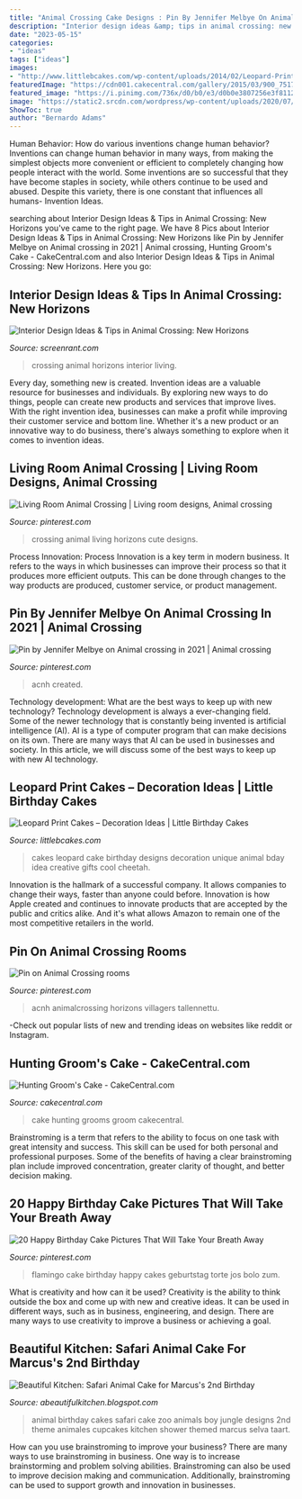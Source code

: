 ```yaml
---
title: "Animal Crossing Cake Designs : Pin By Jennifer Melbye On Animal Crossing In 2021"
description: "Interior design ideas &amp; tips in animal crossing: new horizons"
date: "2023-05-15"
categories:
- "ideas"
tags: ["ideas"]
images:
- "http://www.littlebcakes.com/wp-content/uploads/2014/02/Leopard-Print-Cake-Ideas-767x1024.jpg"
featuredImage: "https://cdn001.cakecentral.com/gallery/2015/03/900_751792Q7N7_hunting-grooms-cake.jpg"
featured_image: "https://i.pinimg.com/736x/d0/b0/e3/d0b0e3807256e3f81123e873ea256b2f.jpg"
image: "https://static2.srcdn.com/wordpress/wp-content/uploads/2020/07/Animal-Crossing-New-Horizons-Nautical-Living-Room.jpg"
ShowToc: true
author: "Bernardo Adams"
---
```



Human Behavior: How do various inventions change human behavior?
Inventions can change human behavior in many ways, from making the simplest objects more convenient or efficient to completely changing how people interact with the world. Some inventions are so successful that they have become staples in society, while others continue to be used and abused. Despite this variety, there is one constant that influences all humans- Invention Ideas.

	

		
searching about Interior Design Ideas &amp; Tips in Animal Crossing: New Horizons you've came to the right page. We have 8 Pics about Interior Design Ideas &amp; Tips in Animal Crossing: New Horizons like Pin by Jennifer Melbye on Animal crossing in 2021 | Animal crossing, Hunting Groom&#039;s Cake - CakeCentral.com and also Interior Design Ideas &amp; Tips in Animal Crossing: New Horizons. Here you go:
		
    
## Interior Design Ideas &amp; Tips In Animal Crossing: New Horizons

<img loading=lazy src="https://static2.srcdn.com/wordpress/wp-content/uploads/2020/07/Animal-Crossing-New-Horizons-Nautical-Living-Room.jpg" onerror="this.onerror=null;this.src='https://tse4.mm.bing.net/th?id=OIP.lWfCdtRa8tyRk7yI7xGOugHaDt&amp;pid=15.1';" alt="Interior Design Ideas &amp; Tips in Animal Crossing: New Horizons">

_Source: screenrant.com_

>crossing animal horizons interior living. 

	

Every day, something new is created. Invention ideas are a valuable resource for businesses and individuals. By exploring new ways to do things, people can create new products and services that improve lives. With the right invention idea, businesses can make a profit while improving their customer service and bottom line. Whether it's a new product or an innovative way to do business, there's always something to explore when it comes to invention ideas.

    
## Living Room Animal Crossing | Living Room Designs, Animal Crossing

<img loading=lazy src="https://i.pinimg.com/736x/e8/7e/c5/e87ec54031b1f0457cfd953e7483381b.jpg" onerror="this.onerror=null;this.src='https://tse1.mm.bing.net/th?id=OIP.CA8xVKzw0d0OWdQnX9FI9AHaEK&amp;pid=15.1';" alt="Living Room Animal Crossing | Living room designs, Animal crossing">

_Source: pinterest.com_

>crossing animal living horizons cute designs. 

	

Process Innovation:
Process Innovation is a key term in modern business. It refers to the ways in which businesses can improve their process so that it produces more efficient outputs. This can be done through changes to the way products are produced, customer service, or product management.

    
## Pin By Jennifer Melbye On Animal Crossing In 2021 | Animal Crossing

<img loading=lazy src="https://i.pinimg.com/736x/d0/b0/e3/d0b0e3807256e3f81123e873ea256b2f.jpg" onerror="this.onerror=null;this.src='https://tse3.mm.bing.net/th?id=OIP.6YO8szLRjqrXblg3oknrIQHaEI&amp;pid=15.1';" alt="Pin by Jennifer Melbye on Animal crossing in 2021 | Animal crossing">

_Source: pinterest.com_

>acnh created. 

	

Technology development: What are the best ways to keep up with new technology?
Technology development is always a ever-changing field. Some of the newer technology that is constantly being invented is artificial intelligence (AI). AI is a type of computer program that can make decisions on its own. There are many ways that AI can be used in businesses and society. In this article, we will discuss some of the best ways to keep up with new AI technology.

    
## Leopard Print Cakes – Decoration Ideas | Little Birthday Cakes

<img loading=lazy src="http://www.littlebcakes.com/wp-content/uploads/2014/02/Leopard-Print-Cake-Ideas-767x1024.jpg" onerror="this.onerror=null;this.src='https://tse2.mm.bing.net/th?id=OIP.JIJIzbMKTlB4tiGHmdJIBQHaJ4&amp;pid=15.1';" alt="Leopard Print Cakes – Decoration Ideas | Little Birthday Cakes">

_Source: littlebcakes.com_

>cakes leopard cake birthday designs decoration unique animal bday idea creative gifts cool cheetah. 

	

Innovation is the hallmark of a successful company. It allows companies to change their ways, faster than anyone could before. Innovation is how Apple created and continues to innovate products that are accepted by the public and critics alike. And it's what allows Amazon to remain one of the most competitive retailers in the world.

    
## Pin On Animal Crossing Rooms

<img loading=lazy src="https://i.pinimg.com/736x/ba/e8/85/bae885e0f991cc6c28cff78bd4df6976.jpg" onerror="this.onerror=null;this.src='https://tse3.mm.bing.net/th?id=OIP.kg2LFTGTDoSxO99cipO3kQHaHa&amp;pid=15.1';" alt="Pin on Animal Crossing rooms">

_Source: pinterest.com_

>acnh animalcrossing horizons villagers tallennettu. 

	

-Check out popular lists of new and trending ideas on websites like reddit or Instagram.

    
## Hunting Groom&#039;s Cake - CakeCentral.com

<img loading=lazy src="https://cdn001.cakecentral.com/gallery/2015/03/900_751792Q7N7_hunting-grooms-cake.jpg" onerror="this.onerror=null;this.src='https://tse3.mm.bing.net/th?id=OIP.bAZk0_kJI4bpsTlo2KwzEQHaLJ&amp;pid=15.1';" alt="Hunting Groom&#039;s Cake - CakeCentral.com">

_Source: cakecentral.com_

>cake hunting grooms groom cakecentral. 

	

Brainstroming is a term that refers to the ability to focus on one task with great intensity and success. This skill can be used for both personal and professional purposes. Some of the benefits of having a clear brainstroming plan include improved concentration, greater clarity of thought, and better decision making.

    
## 20 Happy Birthday Cake Pictures That Will Take Your Breath Away

<img loading=lazy src="https://i.pinimg.com/736x/15/8a/e5/158ae5d2eeb4fc6af9b319127185bd8f.jpg" onerror="this.onerror=null;this.src='https://tse3.mm.bing.net/th?id=OIP.xwSluJP8aB10rbhkdv4OCAHaKm&amp;pid=15.1';" alt="20 Happy Birthday Cake Pictures That Will Take Your Breath Away">

_Source: pinterest.com_

>flamingo cake birthday happy cakes geburtstag torte jos bolo zum. 

	

What is creativity and how can it be used?
Creativity is the ability to think outside the box and come up with new and creative ideas. It can be used in different ways, such as in business, engineering, and design. There are many ways to use creativity to improve a business or achieving a goal.

    
## Beautiful Kitchen: Safari Animal Cake For Marcus&#039;s 2nd Birthday

<img loading=lazy src="http://1.bp.blogspot.com/-IUSgFHKZrLI/TtKZlmru6sI/AAAAAAAAAXw/PHiugVzk7sI/s1600/IMG_4395.JPG" onerror="this.onerror=null;this.src='https://tse4.mm.bing.net/th?id=OIP.ERjbEBh3l85HFi1YFfHnpAHaLI&amp;pid=15.1';" alt="Beautiful Kitchen: Safari Animal Cake for Marcus&#039;s 2nd Birthday">

_Source: abeautifulkitchen.blogspot.com_

>animal birthday cakes safari cake zoo animals boy jungle designs 2nd theme animales cupcakes kitchen shower themed marcus selva taart. 

	

How can you use brainstroming to improve your business?
There are many ways to use brainstroming in business. One way is to increase brainstorming and problem solving abilities. Brainstroming can also be used to improve decision making and communication. Additionally, brainstroming can be used to support growth and innovation in businesses.

